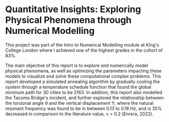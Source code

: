 # Quantitative Insights: Exploring Physical Phenomena through Numerical Modelling

This project was part of the Intro to Numerical Modelling module at King's College London where I achieved one of the highest grades in the cohort of 83%.

The main objective of this report is to explore and numerically model physical phenomena, as well as optimizing the parameters impacting these models to visualize and solve these computational complex problems. This report developed a simulated annealing algorithm by gradually cooling the system through a temperature schedule function that found the global minimum path for 30 cities to be 2163. In addition, this report also modelled the Tacoma Bridge's incident, and further explored the relationship between the torsional angle θ and the vertical displacement Y, where the natural resonant frequency was found to be in between 0.13 to 0.16 Hz, and is 35% decreased in comparison to the literature value, ν = 0.2 (Enrera, 2022).
